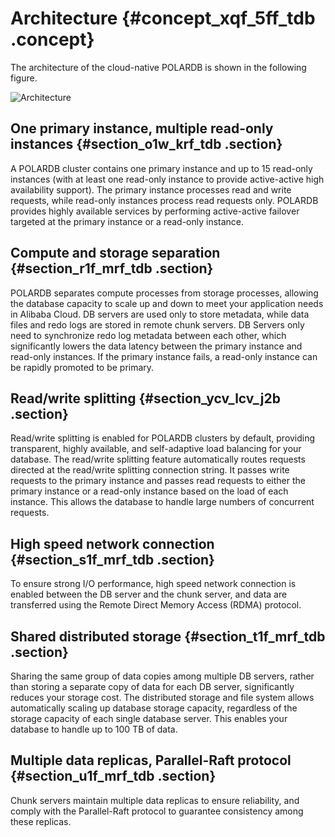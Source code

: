# Architecture {#concept_xqf_5ff_tdb .concept}

The architecture of the cloud-native POLARDB is shown in the following figure.

![Architecture](http://static-aliyun-doc.oss-cn-hangzhou.aliyuncs.com/assets/img/3008/15659275612077_en-US.png)

## One primary instance, multiple read-only instances {#section_o1w_krf_tdb .section}

A POLARDB cluster contains one primary instance and up to 15 read-only instances \(with at least one read-only instance to provide active-active high availability support\). The primary instance processes read and write requests, while read-only instances process read requests only. POLARDB provides highly available services by performing active-active failover targeted at the primary instance or a read-only instance.

## Compute and storage separation {#section_r1f_mrf_tdb .section}

POLARDB separates compute processes from storage processes, allowing the database capacity to scale up and down to meet your application needs in Alibaba Cloud. DB servers are used only to store metadata, while data files and redo logs are stored in remote chunk servers. DB Servers only need to synchronize redo log metadata between each other, which significantly lowers the data latency between the primary instance and read-only instances. If the primary instance fails, a read-only instance can be rapidly promoted to be primary.

## Read/write splitting {#section_ycv_lcv_j2b .section}

Read/write splitting is enabled for POLARDB clusters by default, providing transparent, highly available, and self-adaptive load balancing for your database. The read/write splitting feature automatically routes requests directed at the read/write splitting connection string. It passes write requests to the primary instance and passes read requests to either the primary instance or a read-only instance based on the load of each instance. This allows the database to handle large numbers of concurrent requests.

## High speed network connection {#section_s1f_mrf_tdb .section}

To ensure strong I/O performance, high speed network connection is enabled between the DB server and the chunk server, and data are transferred using the Remote Direct Memory Access \(RDMA\) protocol.

## Shared distributed storage {#section_t1f_mrf_tdb .section}

Sharing the same group of data copies among multiple DB servers, rather than storing a separate copy of data for each DB server, significantly reduces your storage cost. The distributed storage and file system allows automatically scaling up database storage capacity, regardless of the storage capacity of each single database server. This enables your database to handle up to 100 TB of data.

## Multiple data replicas, Parallel-Raft protocol {#section_u1f_mrf_tdb .section}

Chunk servers maintain multiple data replicas to ensure reliability, and comply with the Parallel-Raft protocol to guarantee consistency among these replicas.

